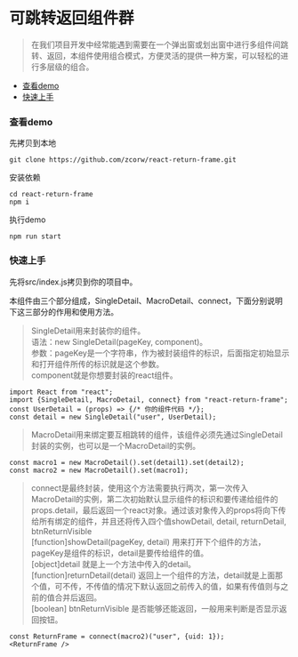 # 可跳转返回组件群
> 在我们项目开发中经常能遇到需要在一个弹出窗或划出窗中进行多组件间跳转、返回，本组件使用组合模式，方便灵活的提供一种方案，可以轻松的进行多层级的组合。

* <a href="#demo">查看demo</a>
* <a href="#use">快速上手</a>

### <a name="demo">查看demo</a>
先拷贝到本地  

```
git clone https://github.com/zcorw/react-return-frame.git
```  
安装依赖  

```
cd react-return-frame
npm i
```
执行demo

```
npm run start
```

### <a name="use">快速上手</a>

先将src/index.js拷贝到你的项目中。

本组件由三个部分组成，SingleDetail、MacroDetail、connect，下面分别说明下这三部分的作用和使用方法。

> SingleDetail用来封装你的组件。  
> 语法：new SingleDetail(pageKey, component)。  
> 参数：pageKey是一个字符串，作为被封装组件的标识，后面指定初始显示和打开组件所传的标识就是这个参数。  
> component就是你想要封装的react组件。

```
import React from "react";
import {SingleDetail, MacroDetail, connect} from "react-return-frame";
const UserDetail = (props) => {/* 你的组件代码 */};
const detail = new SingleDetail("user", UserDetail);
```

> MacroDetail用来绑定要互相跳转的组件，该组件必须先通过SingleDetail封装的实例，也可以是一个MacroDetail的实例。

```
const macro1 = new MacroDetail().set(detail1).set(detail2);
const macro2 = new MacroDetail().set(macro1);
```

> connect是最终封装，使用这个方法需要执行两次，第一次传入MacroDetail的实例，第二次初始默认显示组件的标识和要传递给组件的props.detail，最后返回一个react对象。通过该对象传入的props将向下传给所有绑定的组件，并且还将传入四个值showDetail, detail, returnDetail, btnReturnVisible  
> [function]showDetail(pageKey, detail) 用来打开下个组件的方法，pageKey是组件的标识，detail是要传给组件的值。  
> [object]detail 就是上一个方法中传入的detail。  
> [function]returnDetail(detail) 返回上一个组件的方法，detail就是上面那个值，可不传，不传值的情况下默认返回之前传入的值，如果有传值则与之前的值合并后返回。  
> [boolean] btnReturnVisible 是否能够还能返回，一般用来判断是否显示返回按钮。

```
const ReturnFrame = connect(macro2)("user", {uid: 1});
<ReturnFrame />
```